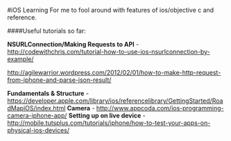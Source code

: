 #iOS Learning
For me to fool around with features of ios/objective c and reference.

####Useful tutorials so far:

**NSURLConnection/Making Requests to API** - http://codewithchris.com/tutorial-how-to-use-ios-nsurlconnection-by-example/

http://agilewarrior.wordpress.com/2012/02/01/how-to-make-http-request-from-iphone-and-parse-json-result/

**Fundamentals & Structure** - https://developer.apple.com/library/ios/referencelibrary/GettingStarted/RoadMapiOS/index.html
**Camera** - http://www.appcoda.com/ios-programming-camera-iphone-app/
**Setting up on live device** - http://mobile.tutsplus.com/tutorials/iphone/how-to-test-your-apps-on-physical-ios-devices/
